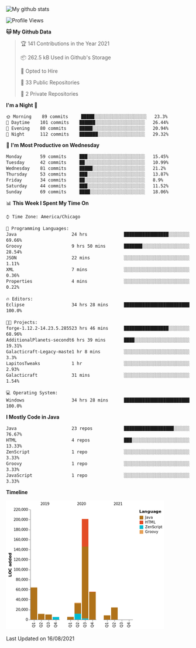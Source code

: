 ![My github stats](https://github-readme-stats.vercel.app/api?username=romvoid95&theme=gruvbox&include_all_commits=true&show_icons=true")

<!--START_SECTION:waka-->
![Profile Views](http://img.shields.io/badge/Profile%20Views-0-blue)

**🐱 My Github Data** 

> 🏆 141 Contributions in the Year 2021
 > 
> 📦 262.5 kB Used in Github's Storage 
 > 
> 💼 Opted to Hire
 > 
> 📜 33 Public Repositories 
 > 
> 🔑 2 Private Repositories  
 > 
**I'm a Night 🦉** 

```text
🌞 Morning    89 commits     █████░░░░░░░░░░░░░░░░░░░░   23.3% 
🌆 Daytime    101 commits    ██████░░░░░░░░░░░░░░░░░░░   26.44% 
🌃 Evening    80 commits     █████░░░░░░░░░░░░░░░░░░░░   20.94% 
🌙 Night      112 commits    ███████░░░░░░░░░░░░░░░░░░   29.32%

```
📅 **I'm Most Productive on Wednesday** 

```text
Monday       59 commits     ███░░░░░░░░░░░░░░░░░░░░░░   15.45% 
Tuesday      42 commits     ██░░░░░░░░░░░░░░░░░░░░░░░   10.99% 
Wednesday    81 commits     █████░░░░░░░░░░░░░░░░░░░░   21.2% 
Thursday     53 commits     ███░░░░░░░░░░░░░░░░░░░░░░   13.87% 
Friday       34 commits     ██░░░░░░░░░░░░░░░░░░░░░░░   8.9% 
Saturday     44 commits     ███░░░░░░░░░░░░░░░░░░░░░░   11.52% 
Sunday       69 commits     ████░░░░░░░░░░░░░░░░░░░░░   18.06%

```


📊 **This Week I Spent My Time On** 

```text
⌚︎ Time Zone: America/Chicago

💬 Programming Languages: 
Java                     24 hrs              █████████████████░░░░░░░░   69.66% 
Groovy                   9 hrs 50 mins       ███████░░░░░░░░░░░░░░░░░░   28.54% 
JSON                     22 mins             ░░░░░░░░░░░░░░░░░░░░░░░░░   1.11% 
XML                      7 mins              ░░░░░░░░░░░░░░░░░░░░░░░░░   0.36% 
Properties               4 mins              ░░░░░░░░░░░░░░░░░░░░░░░░░   0.22%

🔥 Editors: 
Eclipse                  34 hrs 28 mins      █████████████████████████   100.0%

🐱‍💻 Projects: 
forge-1.12.2-14.23.5.285523 hrs 46 mins      █████████████████░░░░░░░░   68.96% 
AdditionalPlanets-secondt6 hrs 39 mins       ████░░░░░░░░░░░░░░░░░░░░░   19.31% 
Galacticraft-Legacy-maste1 hr 8 mins         ░░░░░░░░░░░░░░░░░░░░░░░░░   3.3% 
LapitosTweaks            1 hr                ░░░░░░░░░░░░░░░░░░░░░░░░░   2.93% 
Galacticraft             31 mins             ░░░░░░░░░░░░░░░░░░░░░░░░░   1.54%

💻 Operating System: 
Windows                  34 hrs 28 mins      █████████████████████████   100.0%

```

**I Mostly Code in Java** 

```text
Java                     23 repos            ███████████████████░░░░░░   76.67% 
HTML                     4 repos             ███░░░░░░░░░░░░░░░░░░░░░░   13.33% 
ZenScript                1 repo              ░░░░░░░░░░░░░░░░░░░░░░░░░   3.33% 
Groovy                   1 repo              ░░░░░░░░░░░░░░░░░░░░░░░░░   3.33% 
JavaScript               1 repo              ░░░░░░░░░░░░░░░░░░░░░░░░░   3.33%

```


**Timeline**

![Chart not found](https://raw.githubusercontent.com/ROMVoid95/ROMVoid95/master/charts/bar_graph.png) 


 Last Updated on 16/08/2021
<!--END_SECTION:waka-->
